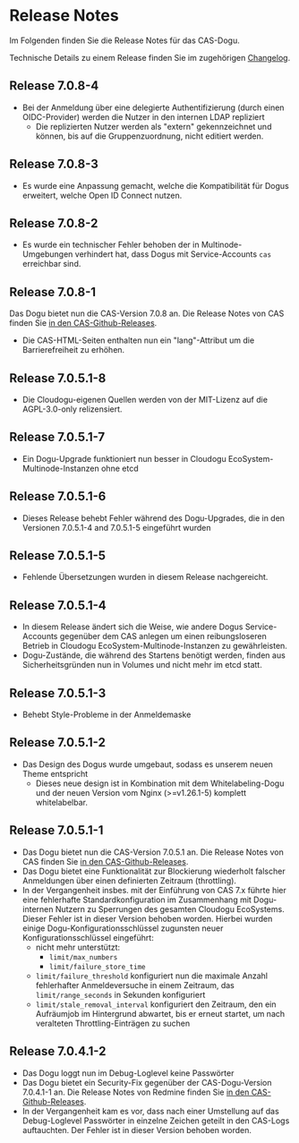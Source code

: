 # Release Notes

Im Folgenden finden Sie die Release Notes für das CAS-Dogu. 

Technische Details zu einem Release finden Sie im zugehörigen [Changelog](https://docs.cloudogu.com/de/docs/dogus/cas/CHANGELOG/).

## Release 7.0.8-4
- Bei der Anmeldung über eine delegierte Authentifizierung (durch einen OIDC-Provider) werden die Nutzer in den internen LDAP repliziert
   - Die replizierten Nutzer werden als "extern" gekennzeichnet und können, bis auf die Gruppenzuordnung, nicht editiert werden.

## Release 7.0.8-3
- Es wurde eine Anpassung gemacht, welche die Kompatibilität für Dogus erweitert, welche Open ID Connect nutzen.

## Release 7.0.8-2
- Es wurde ein technischer Fehler behoben der in Multinode-Umgebungen verhindert hat, dass Dogus mit Service-Accounts `cas` erreichbar sind.

## Release 7.0.8-1
Das Dogu bietet nun die CAS-Version 7.0.8 an. Die Release Notes von CAS finden Sie [in den CAS-Github-Releases](https://github.com/apereo/cas/releases/tag/v7.0.8).
- Die CAS-HTML-Seiten enthalten nun ein "lang"-Attribut um die Barrierefreiheit zu erhöhen.

## Release 7.0.5.1-8
- Die Cloudogu-eigenen Quellen werden von der MIT-Lizenz auf die AGPL-3.0-only relizensiert.

## Release 7.0.5.1-7
- Ein Dogu-Upgrade funktioniert nun besser in Cloudogu EcoSystem-Multinode-Instanzen ohne etcd

## Release 7.0.5.1-6
- Dieses Release behebt Fehler während des Dogu-Upgrades, die in den Versionen 7.0.5.1-4 and 7.0.5.1-5 eingeführt wurden

## Release 7.0.5.1-5
- Fehlende Übersetzungen wurden in diesem Release nachgereicht.

## Release 7.0.5.1-4
- In diesem Release ändert sich die Weise, wie andere Dogus Service-Accounts gegenüber dem CAS anlegen um einen reibungsloseren Betrieb in Cloudogu EcoSystem-Multinode-Instanzen zu gewährleisten.
- Dogu-Zustände, die während des Startens benötigt werden, finden aus Sicherheitsgründen nun in Volumes und nicht mehr im etcd statt. 

## Release 7.0.5.1-3
- Behebt Style-Probleme in der Anmeldemaske

## Release 7.0.5.1-2

- Das Design des Dogus wurde umgebaut, sodass es unserem neuen Theme entspricht
  - Dieses neue design ist in Kombination mit dem Whitelabeling-Dogu und der neuen Version vom Nginx (>=v1.26.1-5) komplett whitelabelbar.

## Release 7.0.5.1-1

- Das Dogu bietet nun die CAS-Version 7.0.5.1 an. Die Release Notes von CAS finden Sie [in den CAS-Github-Releases](https://github.com/apereo/cas/releases/tag/v7.0.5.1).
- Das Dogu bietet eine Funktionalität zur Blockierung wiederholt falscher Anmeldungen über einen definierten Zeitraum (throttling). 
- In der Vergangenheit insbes. mit der Einführung von CAS 7.x führte hier eine fehlerhafte Standardkonfiguration im Zusammenhang mit Dogu-internen Nutzern zu Sperrungen des gesamten Cloudogu EcoSystems. Dieser Fehler ist in dieser Version behoben worden. Hierbei wurden einige Dogu-Konfigurationsschlüssel zugunsten neuer Konfigurationsschlüssel eingeführt:
  - nicht mehr unterstützt:
    - `limit/max_numbers`
    - `limit/failure_store_time`
  - `limit/failure_threshold` konfiguriert nun die maximale Anzahl fehlerhafter Anmeldeversuche in einem Zeitraum, das `limit/range_seconds` in Sekunden konfiguriert
  - `limit/stale_removal_interval` konfiguriert den Zeitraum, den ein Aufräumjob im Hintergrund abwartet, bis er erneut startet, um nach veralteten Throttling-Einträgen zu suchen

## Release 7.0.4.1-2

- Das Dogu loggt nun im Debug-Loglevel keine Passwörter 
- Das Dogu bietet ein Security-Fix gegenüber der CAS-Dogu-Version 7.0.4.1-1 an. Die Release Notes von Redmine finden Sie [in den CAS-Github-Releases](https://github.com/apereo/cas/releases/tag/v7.0.4.1).
- In der Vergangenheit kam es vor, dass nach einer Umstellung auf das Debug-Loglevel Passwörter in einzelne Zeichen geteilt in den CAS-Logs auftauchten. Der Fehler ist in dieser Version behoben worden.